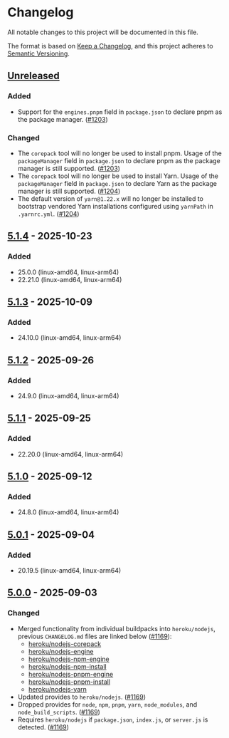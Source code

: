 # Changelog

All notable changes to this project will be documented in this file.

The format is based on [Keep a Changelog](https://keepachangelog.com/en/1.1.0/),
and this project adheres to [Semantic Versioning](https://semver.org/spec/v2.0.0.html).

## [Unreleased]

### Added

- Support for the `engines.pnpm` field in `package.json` to declare pnpm as the package manager. ([#1203](https://github.com/heroku/buildpacks-nodejs/pull/1203))

### Changed

- The `corepack` tool will no longer be used to install pnpm. Usage of the `packageManager` field in `package.json` to declare pnpm as the package manager is still supported. ([#1203](https://github.com/heroku/buildpacks-nodejs/pull/1203))
- The `corepack` tool will no longer be used to install Yarn. Usage of the `packageManager` field in `package.json` to declare Yarn as the package manager is still supported. ([#1204](https://github.com/heroku/buildpacks-nodejs/pull/1204))
- The default version of `yarn@1.22.x` will no longer be installed to bootstrap vendored Yarn installations configured using `yarnPath` in `.yarnrc.yml`. ([#1204](https://github.com/heroku/buildpacks-nodejs/pull/1204))

## [5.1.4] - 2025-10-23

### Added

- 25.0.0 (linux-amd64, linux-arm64)
- 22.21.0 (linux-amd64, linux-arm64)

## [5.1.3] - 2025-10-09

### Added

- 24.10.0 (linux-amd64, linux-arm64)

## [5.1.2] - 2025-09-26

### Added

- 24.9.0 (linux-amd64, linux-arm64)

## [5.1.1] - 2025-09-25

### Added

- 22.20.0 (linux-amd64, linux-arm64)

## [5.1.0] - 2025-09-12

### Added

- 24.8.0 (linux-amd64, linux-arm64)

## [5.0.1] - 2025-09-04

### Added

- 20.19.5 (linux-amd64, linux-arm64)

## [5.0.0] - 2025-09-03

### Changed

- Merged functionality from individual buildpacks into `heroku/nodejs`, previous `CHANGELOG.md` files are linked below ([#1169](https://github.com/heroku/buildpacks-nodejs/pull/1169)):
  - [heroku/nodejs-corepack](https://github.com/heroku/buildpacks-nodejs/blob/v4.1.4/buildpacks/nodejs-corepack/CHANGELOG.md)
  - [heroku/nodejs-engine](https://github.com/heroku/buildpacks-nodejs/blob/v4.1.4/buildpacks/nodejs-engine/CHANGELOG.md)
  - [heroku/nodejs-npm-engine](https://github.com/heroku/buildpacks-nodejs/blob/v4.1.4/buildpacks/nodejs-npm-engine/CHANGELOG.md)
  - [heroku/nodejs-npm-install](https://github.com/heroku/buildpacks-nodejs/blob/v4.1.4/buildpacks/nodejs-npm-install/CHANGELOG.md)
  - [heroku/nodejs-pnpm-engine](https://github.com/heroku/buildpacks-nodejs/blob/v4.1.4/buildpacks/nodejs-pnpm-engine/CHANGELOG.md)
  - [heroku/nodejs-pnpm-install](https://github.com/heroku/buildpacks-nodejs/blob/v4.1.4/buildpacks/nodejs-pnpm-install/CHANGELOG.md)
  - [heroku/nodejs-yarn](https://github.com/heroku/buildpacks-nodejs/blob/v4.1.4/buildpacks/nodejs-yarn/CHANGELOG.md)
- Updated provides to `heroku/nodejs`. ([#1169](https://github.com/heroku/buildpacks-nodejs/pull/1169))
- Dropped provides for `node`, `npm`, `pnpm`, `yarn`, `node_modules`, and `node_build_scripts`. ([#1169](https://github.com/heroku/buildpacks-nodejs/pull/1169))
- Requires `heroku/nodejs` if `package.json`, `index.js`, or `server.js` is detected. ([#1169](https://github.com/heroku/buildpacks-nodejs/pull/1169))

[unreleased]: https://github.com/heroku/buildpacks-nodejs/compare/v5.1.4...HEAD
[5.1.4]: https://github.com/heroku/buildpacks-nodejs/compare/v5.1.3...v5.1.4
[5.1.3]: https://github.com/heroku/buildpacks-nodejs/compare/v5.1.2...v5.1.3
[5.1.2]: https://github.com/heroku/buildpacks-nodejs/compare/v5.1.1...v5.1.2
[5.1.1]: https://github.com/heroku/buildpacks-nodejs/compare/v5.1.0...v5.1.1
[5.1.0]: https://github.com/heroku/buildpacks-nodejs/compare/v5.0.1...v5.1.0
[5.0.1]: https://github.com/heroku/buildpacks-nodejs/compare/v5.0.0...v5.0.1
[5.0.0]: https://github.com/heroku/buildpacks-nodejs/releases/tag/v5.0.0
